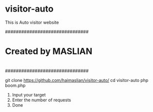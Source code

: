 # visitor-auto
This is Auto visitor website 


###############################
#                             #
#    Created by MASLIAN       #
#                             #
###############################


git clone https://github.com/haimaslian/visitor-auto/
cd visitor-auto
php boom.php 


1. Input your target
2. Enter the number of requests
3. Done
